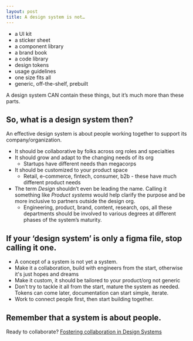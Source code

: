 ```yaml
---
layout: post
title: A design system is not…
---
```

- a UI kit
- a sticker sheet
- a component library
- a brand book
- a code library<!--more-->
- design tokens
- usage guidelines
- one size fits all
- generic, off-the-shelf, prebuilt

A design system CAN contain these things, but it’s much more than these parts.

## So, what is a design system then?

An effective design system is about people working together to support its company/organization.

- It should be collaborative by folks across org roles and specialties
- It should grow and adapt to the changing needs of its org
    - Startups have different needs than megacorps
- It should be customized to your product space
    - Retail, e-commerce, fintech, consumer, b2b - these have much different product needs
- The term *Design* shouldn’t even be leading the name. Calling it something like *Product systems* would help clarify the purpose and be more inclusive to partners outside the design org.
    - Engineering, product, brand, content, research, ops, all these departments should be involved to various degrees at different phases of the system’s maturity.

## If your ‘design system’ is only a figma file, stop calling it one.

- A concept of a system is not yet a system.
- Make it a collaboration, build with engineers from the start, otherwise it's just hopes and dreams
- Make it custom, it should be tailored to your product/org not generic
- Don’t try to tackle it all from the start, mature the system as needed. Tokens can come later, documentation can start simple, iterate.
- Work to connect people first, then start building together.

## Remember that a system is about people.

Ready to collaborate? [Fostering collaboration in Design Systems](https://www.carletondesign.com/2023/10/11/Fostering-Collaboration/)

